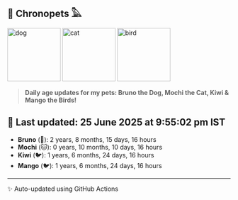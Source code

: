 ## 🐾 Chronopets 𓅓

<img src="https://media.giphy.com/media/3oriO0OEd9QIDdllqo/giphy.gif" width="120" height="120" alt="dog"> <img src="https://media.giphy.com/media/OmK8lulOMQ9XO/giphy.gif" width="120" height="120" alt="cat"> <img src="https://media.giphy.com/media/1dMNq7sH2v5i/giphy.gif" width="120" height="120" alt="bird"> 

> **Daily age updates for my pets: Bruno the Dog, Mochi the Cat, Kiwi & Mango the Birds!**

## 📅 Last updated: 25 June 2025 at 9:55:02 pm IST

- **Bruno** (🐶): 2 years, 8 months, 15 days, 16 hours
- **Mochi** (🐱): 0 years, 10 months, 10 days, 16 hours
- **Kiwi** (🐦): 1 years, 6 months, 24 days, 16 hours
- **Mango** (🐦): 1 years, 6 months, 24 days, 16 hours

---
✨ Auto-updated using GitHub Actions
